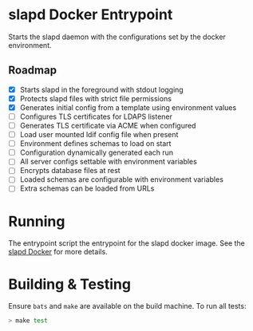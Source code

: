# slapd Docker Entrypoint

Starts the slapd daemon with the configurations set by the docker environment.

## Roadmap

- [x] Starts slapd in the foreground with stdout logging
- [x] Protects slapd files with strict file permissions
- [x] Generates initial config from a template using environment values
- [ ] Configures TLS certificates for LDAPS listener
- [ ] Generates TLS certificate via ACME when configured
- [ ] Load user mounted ldif config file when present
- [ ] Environment defines schemas to load on start
- [ ] Configuration dynamically generated each run
- [ ] All server configs settable with environment variables
- [ ] Encrypts database files at rest
- [ ] Loaded schemas are configurable with environment variables
- [ ] Extra schemas can be loaded from URLs

# Running

The entrypoint script the entrypoint for the slapd docker image.  See the [slapd Docker](../README.md) for more details.

# Building & Testing

Ensure `bats` and `make` are available on the build machine.  To run all tests:
```bash
> make test
```